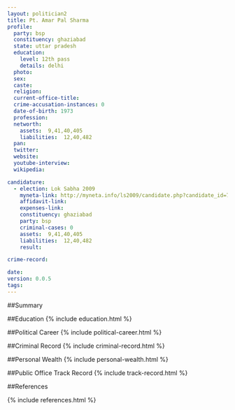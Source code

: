 ```yaml
---
layout: politician2
title: Pt. Amar Pal Sharma
profile: 
  party: bsp
  constituency: ghaziabad
  state: uttar pradesh
  education: 
    level: 12th pass
    details: delhi
  photo: 
  sex: 
  caste: 
  religion: 
  current-office-title: 
  crime-accusation-instances: 0
  date-of-birth: 1973
  profession: 
  networth: 
    assets:  9,41,40,405
    liabilities:  12,40,482
  pan: 
  twitter: 
  website: 
  youtube-interview: 
  wikipedia: 

candidature: 
  - election: Lok Sabha 2009
    myneta-link: http://myneta.info/ls2009/candidate.php?candidate_id=7733
    affidavit-link: 
    expenses-link: 
    constituency: ghaziabad 
    party: bsp
    criminal-cases: 0
    assets:  9,41,40,405
    liabilities:  12,40,482
    result:  

crime-record: 

date: 
version: 0.0.5
tags: 
---
```

##Summary


##Education
{% include education.html %}


##Political Career
{% include political-career.html %}


##Criminal Record
{% include criminal-record.html %}


##Personal Wealth
{% include personal-wealth.html %}


##Public Office Track Record
{% include track-record.html %}


##References


{% include references.html %}